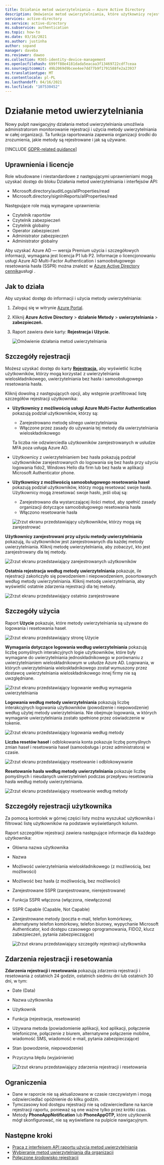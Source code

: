```yaml
---
title: Działanie metod uwierzytelniania — Azure Active Directory
description: Omówienie metod uwierzytelniania, które użytkownicy rejestrują w celu logowania się i resetowania haseł.
services: active-directory
ms.service: active-directory
ms.subservice: authentication
ms.topic: how-to
ms.date: 03/16/2021
ms.author: justinha
author: sopand
manager: daveba
ms.reviewer: dawoo
ms.collection: M365-identity-device-management
ms.openlocfilehash: 699ff88e4181dada5eacaa3f13469722cdf7ceaa
ms.sourcegitcommit: 49b2069d9bcee4ee7dd77b9f1791588fe2a23937
ms.translationtype: MT
ms.contentlocale: pl-PL
ms.lasthandoff: 04/16/2021
ms.locfileid: "107530452"
---
```

# <a name="authentication-methods-activity"></a>Działanie metod uwierzytelniania 

Nowy pulpit nawigacyjny działania metod uwierzytelniania umożliwia administratorom monitorowanie rejestracji i użycia metody uwierzytelniania w całej organizacji. Ta funkcja raportowania zapewnia organizacji środki do zrozumienia, jakie metody są rejestrowane i jak są używane.

[!INCLUDE [GDPR-related guidance](../../../includes/gdpr-dsr-and-stp-note.md)]

## <a name="permissions-and-licenses"></a>Uprawnienia i licencje

Role wbudowane i niestandardowe z następującymi uprawnieniami mogą uzyskać dostęp do bloku Działania metod uwierzytelniania i interfejsów API:

- Microsoft.directory/auditLogs/allProperties/read
- Microsoft.directory/signInReports/allProperties/read

Następujące role mają wymagane uprawnienia:

- Czytelnik raportów
- Czytelnik zabezpieczeń
- Czytelnik globalny
- Operator zabezpieczeń
- Administrator zabezpieczeń
- Administrator globalny

 Aby uzyskać Azure AD — wersja Premium użycia i szczegółowych informacji, wymagana jest licencja P1 lub P2. Informacje o licencjonowaniu usługi Azure AD Multi-Factor Authentication i samoobsługowego resetowania hasła (SSPR) można znaleźć w [Azure Active Directory cennika](https://azure.microsoft.com/pricing/details/active-directory/)usługi .

## <a name="how-it-works"></a>Jak to działa

Aby uzyskać dostęp do informacji i użycia metody uwierzytelniania:

1. Zaloguj się w witrynie [Azure Portal](https://portal.azure.com).
1. Kliknij **Azure Active Directory**  >  **działanie Metody**  >  **uwierzytelniania**  >  **zabezpieczeń.**
1. Raport zawiera dwie karty: **Rejestracja i** **Użycie.**

   ![Omówienie działania metod uwierzytelniania](media/how-to-authentication-methods-usage-insights/registration-usage-tabs.png)

## <a name="registration-details"></a>Szczegóły rejestracji

Możesz uzyskać dostęp do karty [**Rejestracja,**](https://portal.azure.com/#blade/Microsoft_AAD_IAM/AuthMethodsOverviewBlade) aby wyświetlić liczbę użytkowników, którzy mogą korzystać z uwierzytelniania wieloskładnikowego, uwierzytelniania bez hasła i samoobsługowego resetowania hasła. 

Kliknij dowolną z następujących opcji, aby wstępnie przefiltrować listę szczegółów rejestracji użytkownika:

- **Użytkownicy z możliwością usługi Azure Multi-Factor Authentication** pokazują podział użytkowników, którzy są:
  - Zarejestrowano metodę silnego uwierzytelniania 
  - Włączone przez zasady do używania tej metody dla uwierzytelniania wieloskładnikowego 
  
  Ta liczba nie odzwierciedla użytkowników zarejestrowanych w usłudze MFA poza usługą Azure AD. 
-  Użytkownicy z uwierzytelnianiem bez hasła pokazują podział użytkowników zarejestrowanych do logowania się bez hasła przy użyciu logowania fido2, Windows Hello dla firm lub bez hasła w aplikacji Microsoft Authenticator phone. 
- **Użytkownicy z możliwością samoobsługowego resetowania haseł** pokazują podział użytkowników, którzy mogą resetować swoje hasła. Użytkownicy mogą zresetować swoje hasło, jeśli obaj są:
  - Zarejestrowano dla wystarczającej ilości metod, aby spełnić zasady organizacji dotyczące samoobsługowego resetowania hasła 
  - Włączono resetowanie hasła 

  ![Zrzut ekranu przedstawiający użytkowników, którzy mogą się zarejestrować](media/how-to-authentication-methods-usage-insights/users-capable.png)

**Użytkownicy zarejestrowani przy użyciu metody uwierzytelniania** pokazują, ilu użytkowników jest zarejestrowanych dla każdej metody uwierzytelniania. Kliknij metodę uwierzytelniania, aby zobaczyć, kto jest zarejestrowany dla tej metody.

![Zrzut ekranu przedstawiający zarejestrowanych użytkowników](media/how-to-authentication-methods-usage-insights/users-registered.png)

**Ostatnia rejestracja według metody uwierzytelniania** pokazuje, ile rejestracji zakończyło się powodzeniem i niepowodzeniem, posortowanych według metody uwierzytelniania. Kliknij metodę uwierzytelniania, aby wyświetlić ostatnie zdarzenia rejestracji dla tej metody.

![Zrzut ekranu przedstawiający ostatnio zarejestrowane](media/how-to-authentication-methods-usage-insights/recently-registered.png)

## <a name="usage-details"></a>Szczegóły użycia

Raport **Użycie** pokazuje, które metody uwierzytelniania są używane do logowania i resetowania haseł.

![Zrzut ekranu przedstawiający stronę Użycie](media/how-to-authentication-methods-usage-insights/usage-page.png)

**Wymagania dotyczące logowania według uwierzytelniania** pokazują liczbę pomyślnych interakcyjnych logie użytkowników, które były wymagane do uwierzytelniania jednoskładnikowego w porównaniu z uwierzytelnianiem wieloskładnikowym w usłudze Azure AD. Logowania, w których uwierzytelniania wieloskładnikowego został wymuszony przez dostawcę uwierzytelniania wieloskładnikowego innej firmy nie są uwzględniane.

![Zrzut ekranu przedstawiający logowanie według wymagania uwierzytelniania](media/how-to-authentication-methods-usage-insights/sign-ins-protected.png)

**Logowania według metody uwierzytelniania** pokazują liczbę interakcyjnych logowania użytkowników (powodzenie i niepowodzenie) według użytej metody uwierzytelniania. Nie obejmuje logowania, w których wymaganie uwierzytelniania zostało spełnione przez oświadczenie w tokenie.

![Zrzut ekranu przedstawiający logowania według metody](media/how-to-authentication-methods-usage-insights/sign-ins-by-method.png)

**Liczba resetów haseł** i odblokowania konta pokazuje liczbę pomyślnych zmian haseł i resetowania haseł (samoobsługa i przez administratora) w czasie.

![Zrzut ekranu przedstawiający resetowanie i odblokowywanie](media/how-to-authentication-methods-usage-insights/password-changes.png)

**Resetowanie hasła według metody uwierzytelniania** pokazuje liczbę pomyślnych i nieudanych uwierzytelnień podczas przepływu resetowania hasła według metody uwierzytelniania.

![Zrzut ekranu przedstawiający resetowanie według metody](media/how-to-authentication-methods-usage-insights/resets-by-method.png)

## <a name="user-registration-details"></a>Szczegóły rejestracji użytkownika 

Za pomocą kontrolek w górnej części listy można wyszukać użytkownika i filtrować listę użytkowników na podstawie wyświetlanych kolumn.

Raport szczegółów rejestracji zawiera następujące informacje dla każdego użytkownika:

- Główna nazwa użytkownika
- Nazwa
- Możliwość uwierzytelniania wieloskładnikowego (z możliwością, bez możliwości)
- Możliwość bez hasła (z możliwością, bez możliwości)
- Zarejestrowane SSPR (zarejestrowane, nierejestrowane)
- Funkcja SSPR włączona (włączona, niewłączona)
- SSPR Capable (Capable, Not Capable) 
- Zarejestrowane metody (poczta e-mail, telefon komórkowy, alternatywny telefon komórkowy, telefon biurowy, wypychanie Microsoft Authenticator, kod dostępu czasowego oprogramowania, FIDO2, klucz zabezpieczeń, pytania zabezpieczające)

  ![Zrzut ekranu przedstawiający szczegóły rejestracji użytkownika](media/how-to-authentication-methods-usage-insights/registration-details.png)

## <a name="registration-and-reset-events"></a>Zdarzenia rejestracji i resetowania 

**Zdarzenia rejestracji i resetowania** pokazują zdarzenia rejestracji i resetowania z ostatnich 24 godzin, ostatnich siedmiu dni lub ostatnich 30 dni, w tym:

- Date (Data)
- Nazwa użytkownika
- Użytkownik 
- Funkcja (rejestracja, resetowanie)
- Używana metoda (powiadomienie aplikacji, kod aplikacji, połączenie telefoniczne, połączenie z biurem, alternatywne połączenie mobilne, wiadomość SMS, wiadomość e-mail, pytania zabezpieczające)
- Stan (powodzenie, niepowodzenie)
- Przyczyna błędu (wyjaśnienie)

  ![Zrzut ekranu przedstawiający zdarzenia rejestracji i resetowania](media/how-to-authentication-methods-usage-insights/registration-and-reset-logs.png)

## <a name="limitations"></a>Ograniczenia

- Dane w raporcie nie są aktualizowane w czasie rzeczywistym i mogą odzwierciedlać opóźnienie do kilku godzin.
- Tymczasowy kod dostępu rejestracji nie są odzwierciedlane na karcie rejestracji raportu, ponieważ są one ważne tylko przez krótki czas.
- Metody **PhoneAppNotification** lub **PhoneAppOTP,** które użytkownik mógł skonfigurować, nie są wyświetlane na pulpicie nawigacyjnym. 

## <a name="next-steps"></a>Następne kroki

- [Praca z interfejsem API raportu użycia metod uwierzytelniania](/graph/api/resources/authenticationmethods-usage-insights-overview)
- [Wybieranie metod uwierzytelniania dla organizacji](concept-authentication-methods.md)
- [Połączone środowisko rejestracji](concept-registration-mfa-sspr-combined.md)
